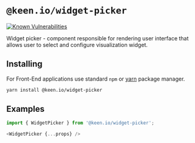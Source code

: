 # `@keen.io/widget-picker`

[![Known Vulnerabilities](https://snyk.io/test/github/keen/keen/badge.svg?targetFile=packages/widget-picker/package.json)](https://snyk.io/test/github/keen/keen?targetFile=packages/widget-picker/package.json)

Widget picker - component responsible for rendering user interface that allows user to select and configure visualization widget.

## Installing

For Front-End applications use standard `npm` or [yarn](https://yarnpkg.com/lang/en/) package manager.

```sh
yarn install @keen.io/widget-picker
```

## Examples

```js
import { WidgetPicker } from '@keen.io/widget-picker';

<WidgetPicker {...props} />
```
